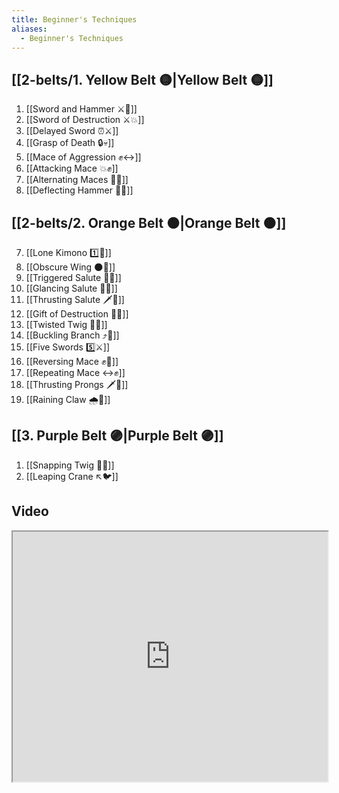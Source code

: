 ```yaml
---
title: Beginner's Techniques
aliases:
  - Beginner's Techniques
---
```


## [[2-belts/1. Yellow Belt 🟡|Yellow Belt 🟡]]

1. [[Sword and Hammer ⚔️🔨]]
2. [[Sword of Destruction ⚔️💥]]
3. [[Delayed Sword ⏰⚔️]]
4. [[Grasp of Death 🔒💀]]
5. [[Mace of Aggression ✊↔️]]
6. [[Attacking Mace 💥✊]]
7. [[Alternating Maces 🔄✊]]
8. [[Deflecting Hammer 🤺🔨]]

## [[2-belts/2. Orange Belt 🟠|Orange Belt 🟠]]

7. [[Lone Kimono 1️⃣👘]]
8. [[Obscure Wing 🌑🪽]]
9. [[Triggered Salute 🔫🫡]]
10. [[Glancing Salute 👀🫡]]
11. [[Thrusting Salute 🗡️🫡]]
12. [[Gift of Destruction 🎁💥]]
13. [[Twisted Twig 🔀🌿]]
14. [[Buckling Branch ⤴️🌳]]
15. [[Five Swords 5️⃣⚔️]]
16. [[Reversing Mace ✊🔄]]
17. [[Repeating Mace ↔️✊]]
18. [[Thrusting Prongs 🗡️🍴]]
19. [[Raining Claw 🌧️🐯]]

## [[3. Purple Belt 🟣|Purple Belt 🟣]]

1. [[Snapping Twig 🔄🌿]]
2. [[Leaping Crane ↖️🐦]]

## Video

<iframe src="https://www.youtube.com/embed/IXZ6kr4VHQw" width="100%" height="400"></iframe>
